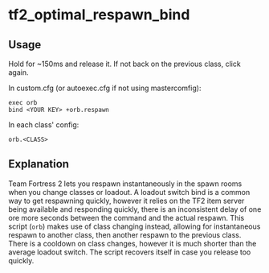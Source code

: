 # tf2_optimal_respawn_bind

## Usage

Hold <YOUR KEY> for ~150ms and release it. If not back on the previous class, click <YOUR KEY> again.

In custom.cfg (or autoexec.cfg if not using mastercomfig):

    exec orb
    bind <YOUR KEY> +orb.respawn
    
In each class' config:

    orb.<CLASS>
    
## Explanation

Team Fortress 2 lets you respawn instantaneously in the spawn rooms when you change classes or loadout.
A loadout switch bind is a common way to get respawning quickly, however it relies on the TF2 item server being available and responding quickly, there is an inconsistent delay of one ore more seconds between the command and the actual respawn.
This script (`orb`) makes use of class changing instead, allowing for instantaneous respawn to another class, then another respawn to the previous class. There is a cooldown on class changes, however it is much shorter than the average loadout switch. The script recovers itself in case you release too quickly.
